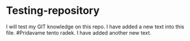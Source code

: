 # Testing-repository
I will test my GIT knowledge on this repo. 
I have added a new text into this file. #Pridavame tento radek.
I have added another new text. 
